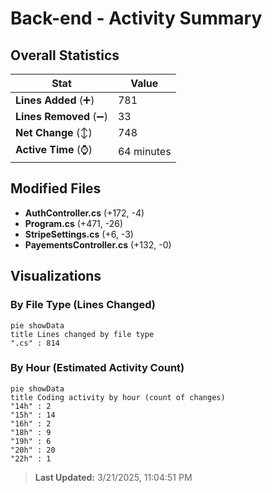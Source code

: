 # Back-end - Activity Summary 

## Overall Statistics

| Stat                   | Value                                                             |
| ---------------------- | ----------------------------------------------------------------- |
| **Lines Added** (➕)   | 781                                          |
| **Lines Removed** (➖) | 33                                        |
| **Net Change** (↕)    | 748                |
| **Active Time** (⌚)   | 64 minutes |


## Modified Files
- **AuthController.cs** (+172, -4)
- **Program.cs** (+471, -26)
- **StripeSettings.cs** (+6, -3)
- **PayementsController.cs** (+132, -0)

## Visualizations

### By File Type (Lines Changed)

```mermaid
pie showData
title Lines changed by file type
".cs" : 814
```

### By Hour (Estimated Activity Count)

```mermaid
pie showData
title Coding activity by hour (count of changes)
"14h" : 2
"15h" : 14
"16h" : 2
"18h" : 9
"19h" : 6
"20h" : 20
"22h" : 1
```


> **Last Updated:** 3/21/2025, 11:04:51 PM